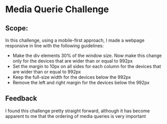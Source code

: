 # Media Querie Challenge

## Scope:
In this challenge, using a mobile-first approach, I made a webpage responsive in line with the following guidelines:

- Make the div elements 30% of the window size. Now make this change only for the devices that are wider than or equal to 992px
- Set the margin to 10px on all sides for each column for the devices that are wider than or equal to 992px
- Keep the full-size width for the devices below the 992px
- Remove the left and right margin for the devices below the 992px

## Feedback 
I found this challenge pretty straight forward, although it has become apparent to me that the ordering of media queries is very important 

